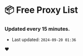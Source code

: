 # :package: Free Proxy List
### Updated every 15 minutes.

- Last updated: `2024-09-20 01:36`

:heart:
